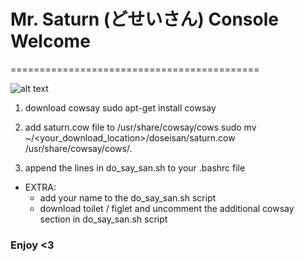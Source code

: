 # Mr. Saturn (どせいさん) Console Welcome #
===========================================

![alt text](https://github.com/b10tt0/doseisan/dosei-ascii.png)

1. download cowsay
	sudo apt-get install cowsay
2. add saturn.cow file to /usr/share/cowsay/cows
	sudo mv ~/<your_download_location>/doseisan/saturn.cow /usr/share/cowsay/cows/.

3. append the lines in do_say_san.sh to your .bashrc file

- EXTRA:
	- add your name to the do_say_san.sh script
	- download toilet / figlet and uncomment the additional cowsay section in do_say_san.sh script


### Enjoy <3 ###
